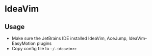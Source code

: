 # IdeaVim

## Usage

- Make sure the JetBrains IDE installed IdeaVim, AceJump, IdeaVim-EasyMotion plugins
- Copy config file to `~/.ideavimrc`